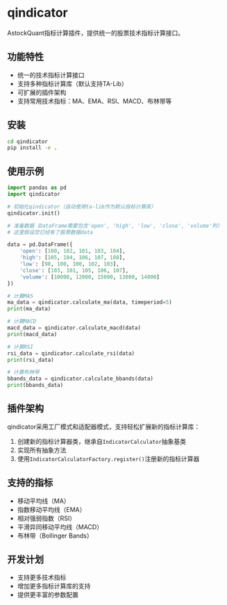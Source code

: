 # qindicator

AstockQuant指标计算插件，提供统一的股票技术指标计算接口。

## 功能特性

- 统一的技术指标计算接口
- 支持多种指标计算库（默认支持TA-Lib）
- 可扩展的插件架构
- 支持常用技术指标：MA、EMA、RSI、MACD、布林带等

## 安装

```bash
cd qindicator
pip install -e .
```

## 使用示例

```python
import pandas as pd
import qindicator

# 初始化qindicator（自动使用ta-lib作为默认指标计算库）
qindicator.init()

# 准备数据（DataFrame需要包含'open', 'high', 'low', 'close', 'volume'列）
# 这里假设您已经有了股票数据data

data = pd.DataFrame({
    'open': [100, 102, 101, 103, 104],
    'high': [105, 104, 106, 107, 108],
    'low': [98, 100, 100, 102, 103],
    'close': [103, 101, 105, 106, 107],
    'volume': [10000, 12000, 15000, 13000, 14000]
})

# 计算MA5
ma_data = qindicator.calculate_ma(data, timeperiod=5)
print(ma_data)

# 计算MACD
macd_data = qindicator.calculate_macd(data)
print(macd_data)

# 计算RSI
rsi_data = qindicator.calculate_rsi(data)
print(rsi_data)

# 计算布林带
bbands_data = qindicator.calculate_bbands(data)
print(bbands_data)
```

## 插件架构

qindicator采用工厂模式和适配器模式，支持轻松扩展新的指标计算库：

1. 创建新的指标计算器类，继承自`IndicatorCalculator`抽象基类
2. 实现所有抽象方法
3. 使用`IndicatorCalculatorFactory.register()`注册新的指标计算器

## 支持的指标

- 移动平均线（MA）
- 指数移动平均线（EMA）
- 相对强弱指数（RSI）
- 平滑异同移动平均线（MACD）
- 布林带（Bollinger Bands）

## 开发计划

- 支持更多技术指标
- 增加更多指标计算库的支持
- 提供更丰富的参数配置